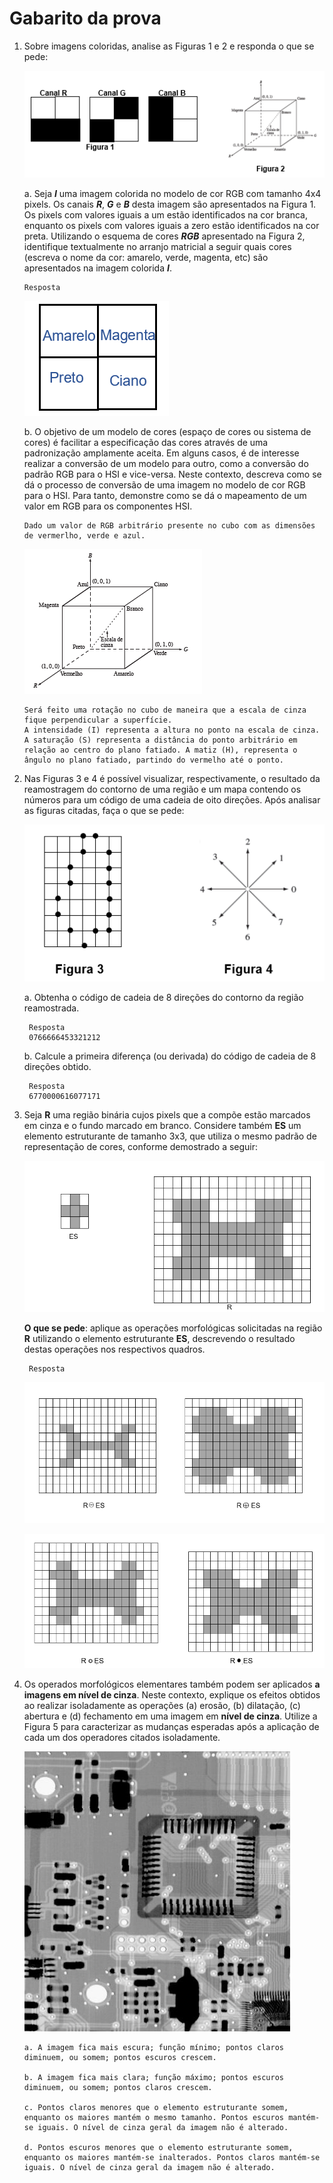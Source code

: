 # Gabarito da prova
1.  Sobre imagens coloridas, analise as Figuras 1 e 2 e responda o que se pede:

    ![Questão 1](https://github.com/talissonavila/IFCEMaracanau/blob/main/Ciencia_da_Computacao/Processamento_Digital_de_Imagens/2023_1/Avaliacao_3/imagens/pdi_2023_1_av3_pergunta_1_i.PNG)
    
    a. Seja *__I__* uma imagem colorida no modelo de cor RGB com tamanho 4x4 pixels. Os canais *__R__*, *__G__* e *__B__* desta imagem são apresentados na Figura 1. Os pixels com valores iguais a um estão identificados na cor branca, enquanto os pixels com valores iguais a zero estão identificados na cor preta. Utilizando o esquema de cores *__RGB__* apresentado na Figura 2, identifique textualmente no arranjo matricial a seguir quais cores (escreva o nome da cor: amarelo, verde, magenta, etc) são apresentados na imagem colorida *__I__*.

        Resposta 

    ![Resposta da questão 1](https://github.com/talissonavila/IFCEMaracanau/blob/main/Ciencia_da_Computacao/Processamento_Digital_de_Imagens/2023_1/Avaliacao_3/imagens/pdi_2023_1_av3_resposta_1_i.PNG)

    b.	O objetivo de um modelo de cores (espaço de cores ou sistema de cores) é facilitar a especificação das cores através de uma padronização amplamente aceita. Em alguns casos, é de interesse realizar a conversão de um modelo para outro, como a conversão do padrão RGB para o HSI e vice-versa. Neste contexto, descreva como se dá o processo de conversão de uma imagem no modelo de cor RGB para o HSI. Para tanto, demonstre como se dá o mapeamento de um valor em RGB para os componentes HSI.

        Dado um valor de RGB arbitrário presente no cubo com as dimensões de vermerlho, verde e azul.

    ![Cubo RGB](https://github.com/talissonavila/IFCEMaracanau/blob/main/Ciencia_da_Computacao/Processamento_Digital_de_Imagens/2023_1/Avaliacao_3/imagens/pdi_2023_1_av3_resposta_1_ii.PNG)

        Será feito uma rotação no cubo de maneira que a escala de cinza fique perpendicular a superfície.
        A intensidade (I) representa a altura no ponto na escala de cinza. A saturação (S) representa a distância do ponto arbitrário em relação ao centro do plano fatiado. A matiz (H), representa o ângulo no plano fatiado, partindo do vermelho até o ponto.
    
2. Nas Figuras 3 e 4 é possível visualizar, respectivamente, o resultado da reamostragem do contorno de uma região e um mapa contendo os números para um código de uma cadeia de oito direções. Após analisar as figuras citadas, faça o que se pede:

    ![Questão 2](https://github.com/talissonavila/IFCEMaracanau/blob/main/Ciencia_da_Computacao/Processamento_Digital_de_Imagens/2023_1/Avaliacao_3/imagens/pdi_2023_1_av3_pergunta_2_i.PNG)

    a.	Obtenha o código de cadeia de 8 direções do contorno da região reamostrada. 
        
        Resposta
        0766666453321212

    b.	Calcule a primeira diferença (ou derivada) do código de cadeia de 8 direções obtido.

        Resposta
        6770000616077171
    
3. Seja __R__ uma região binária cujos pixels que a compõe estão marcados em cinza e o fundo marcado em branco. Considere também __ES__ um elemento estruturante de tamanho 3x3, que utiliza o mesmo padrão de representação de cores, conforme demostrado a seguir:

    ![Questão 3](https://github.com/talissonavila/IFCEMaracanau/blob/main/Ciencia_da_Computacao/Processamento_Digital_de_Imagens/2023_1/Avaliacao_3/imagens/pdi_2023_1_av3_pergunta_3_i.PNG)

    __O que se pede__: aplique as operações morfológicas solicitadas na região __R__ utilizando o elemento estruturante __ES__, descrevendo o resultado destas operações nos respectivos quadros.
        
        Resposta

    ![Resposta questão 3 i](https://github.com/talissonavila/IFCEMaracanau/blob/main/Ciencia_da_Computacao/Processamento_Digital_de_Imagens/2023_1/Avaliacao_3/imagens/pdi_2023_1_av3_resposta_3_i.PNG)

    ![Resposta questão 3 ii](https://github.com/talissonavila/IFCEMaracanau/blob/main/Ciencia_da_Computacao/Processamento_Digital_de_Imagens/2023_1/Avaliacao_3/imagens/pdi_2023_1_av3_resposta_3_ii.PNG)

4.  Os operados morfológicos elementares também podem ser aplicados __a imagens em nível de cinza__. Neste contexto, explique os efeitos obtidos ao realizar isoladamente as operações (a) erosão, (b) dilatação, (c) abertura e (d) fechamento em uma imagem em __nível de cinza__. Utilize a Figura 5 para caracterizar as mudanças esperadas após a aplicação de cada um dos operadores citados isoladamente.

    ![Figura 5](https://github.com/talissonavila/IFCEMaracanau/blob/main/Ciencia_da_Computacao/Processamento_Digital_de_Imagens/2023_1/Avaliacao_3/imagens/pdi_2023_1_av3_pergunta_4_i.png)

        a. A imagem fica mais escura; função mínimo; pontos claros diminuem, ou somem; pontos escuros crescem.
        
        b. A imagem fica mais clara; função máximo; pontos escuros diminuem, ou somem; pontos claros crescem.

        c. Pontos claros menores que o elemento estruturante somem, enquanto os maiores mantém o mesmo tamanho. Pontos escuros mantém-se iguais. O nível de cinza geral da imagem não é alterado.

        d. Pontos escuros menores que o elemento estruturante somem, enquanto os maiores mantém-se inalterados. Pontos claros mantém-se iguais. O nível de cinza geral da imagem não é alterado.
